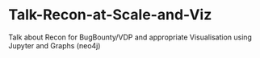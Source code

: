 # Talk-Recon-at-Scale-and-Viz
Talk about Recon for BugBounty/VDP and appropriate Visualisation using Jupyter and Graphs (neo4j)

